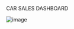 CAR SALES DASHBOARD

![image](https://github.com/sang-22/myPBIportfolio/assets/60372274/335145f3-f916-46ea-add0-f8ffe5bd1e7c)

